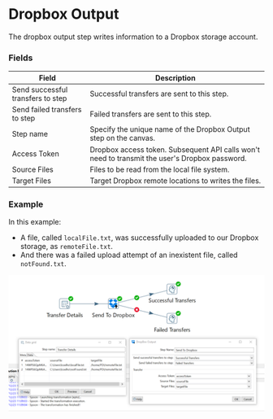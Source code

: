 # Dropbox Output
The dropbox output step writes information to a Dropbox storage account.

### Fields
Field  | Description
------------- | -------------
Send successful transfers to step  |  Successful transfers are sent to this step.
Send failed transfers to step  |  Failed transfers are sent to this step.
Step name  | Specify the unique name of the Dropbox Output step on the canvas.
Access Token  | Dropbox access token. Subsequent API calls won't need to transmit the user's Dropbox password.
Source Files  |  Files to be read from the local file system.
Target Files  |  Target Dropbox remote locations to writes the files. 

### Example
In this example: 
* A file, called ```localFile.txt```, was successfully uploaded to our Dropbox storage, as ```remoteFile.txt```.
* And there was a failed upload attempt of an inexistent file, called ```notFound.txt```.

![alt text](https://github.com/LeonardoCoelho71950/pdi-dropbox-plugin/blob/master/docs/screenshots/dropbox-output.png "Uploading a file to Dropbox")
